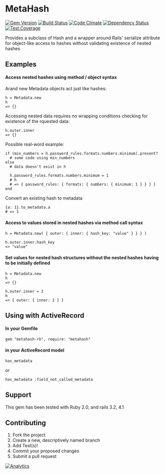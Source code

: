 MetaHash
========

[![Gem Version](https://badge.fury.io/rb/metahash-rb.svg)](http://badge.fury.io/rb/metahash-rb)
[![Build Status](https://travis-ci.org/NullVoxPopuli/MetaHash.svg)](https://travis-ci.org/NullVoxPopuli/MetaHash)
[![Code Climate](https://codeclimate.com/github/NullVoxPopuli/MetaHash/badges/gpa.svg)](https://codeclimate.com/github/NullVoxPopuli/MetaHash)
[![Dependency Status](https://gemnasium.com/NullVoxPopuli/MetaHash.svg)](https://gemnasium.com/NullVoxPopuli/MetaHash)
[![Test Coverage](https://codeclimate.com/github/NullVoxPopuli/MetaHash/badges/coverage.svg)](https://codeclimate.com/github/NullVoxPopuli/MetaHash)



Provides a subclass of Hash and a wrapper around Rails' serialize attribute for object-like access to hashes without validating existence of nested hashes

##  Examples
#### Access nested hashes using method / object syntax

Arand new Metadata objects act just like hashes:

    h = Metadata.new
    h
    => {}

Accessing nested data requires no wrapping conditions checking for existence of the rquested data:

    h.outer.inner
    => {}

Possible real-word example:

    if (min_numbers = h.password_rules.formats.numbers.minimum).present?
      # some code using min_numbers
    else
      # data doesn't exist in h

      h.password_rules.formats.numbers.minimum = 1
      # h
      # => { password_rules: { formats: { numbers: { minimum: 1 } } } }
    end

Convert an existing hash to metadata

    {a: 1}.to_metadata.a
    # => 1

#### Access to values stored in nested hashes via method call syntax

    h = Metadata.new( { outer: { inner: { hash_key: "value" } } } )

    h.outer.inner.hash_key
    => "value"

#### Set values for nested hash structures without the nested hashes having to be initially defined

    h = Metadata.new
    h
    => {}

    h.outer.inner = 2
    h
    => { outer: { inner: 2 } }

## Using with ActiveRecord

#### In your Gemfile

    gem "metahash-rb", require: "metahash"

#### in your ActiveRecord model

    has_metadata

or

    has_metadata :field_not_called_metadata


## Support

This gem has been tested with Ruby 2.0, and rails 3.2, 4.1


## Contributing

1. Fork the project
2. Create a new, descriptively named branch
3. Add Test(s)!
4. Commit your proposed changes
5. Submit a pull request

[![Analytics](https://ga-beacon.appspot.com/UA-54618821-1/your-repo/page-name)](https://github.com/igrigorik/ga-beacon)
